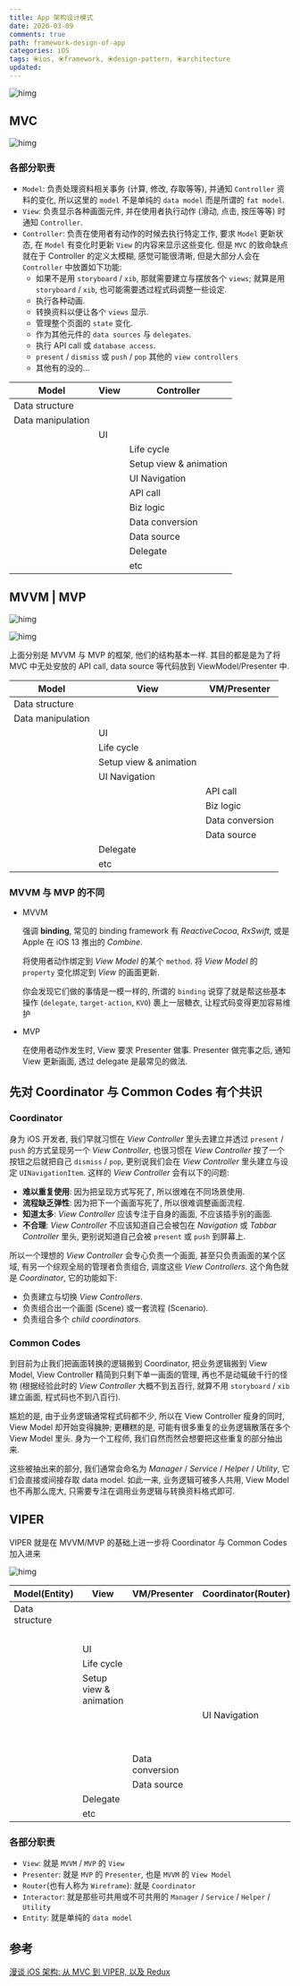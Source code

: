 ```yaml
---
title: App 架构设计模式
date: 2020-03-09
comments: true
path: framework-design-of-app
categories: iOS
tags: ⦿ios, ⦿framework, ⦿design-pattern, ⦿architecture
updated:
---
```


![himg](https://a.hanleylee.com/HKMS/2020-03-20-133633.jpg?x-oss-process=style/WaMa)

<!-- more -->

## MVC

![himg](https://a.hanleylee.com/HKMS/2020-03-09-144244.jpg?x-oss-process=style/WaMa)

### 各部分职责

- `Model`: 负责处理资料相关事务 (计算, 修改, 存取等等), 并通知 `Controller` 资料的变化, 所以这里的 `model` 不是单纯的 `data model` 而是所谓的 `fat
  model`.
- `View`: 负责显示各种画面元件, 并在使用者执行动作 (滑动, 点击, 按压等等) 时通知 `Controller`.
- `Controller`: 负责在使用者有动作的时候去执行特定工作, 要求 `Model` 更新状态, 在 `Model` 有变化时更新 `View` 的内容来显示这些变化. 但是 `MVC` 的致命缺点就在于 Controller 的定义太模糊, 感觉可能很清晰, 但是大部分人会在 `Controller` 中放置如下功能:
    - 如果不是用 `storyboard` / `xib`, 那就需要建立与摆放各个 `views`; 就算是用 `storyboard` / `xib`, 也可能需要透过程式码调整一些设定.
    - 执行各种动画.
    - 转换资料以便让各个 `views` 显示.
    - 管理整个页面的 `state` 变化.
    - 作为其他元件的 `data sources` 与 `delegates`.
    - 执行 API call 或 `database access`.
    - `present` / `dismiss` 或 `push` / `pop` 其他的 `view controllers`
    - 其他有的没的...

| Model             | View | Controller             |
| ----------------- | ---- | ---------------------- |
| Data structure    |      |                        |
| Data manipulation |      |                        |
|                   | UI   |                        |
|                   |      | Life cycle             |
|                   |      | Setup view & animation |
|                   |      | UI Navigation          |
|                   |      | API call               |
|                   |      | Biz logic              |
|                   |      | Data conversion        |
|                   |      | Data source            |
|                   |      | Delegate               |
|                   |      | etc                    |

## MVVM | MVP

![himg](https://a.hanleylee.com/HKMS/2020-03-09-145255.jpg?x-oss-process=style/WaMa)

![himg](https://a.hanleylee.com/HKMS/2020-03-09-145237.jpg?x-oss-process=style/WaMa)

上面分别是 MVVM 与 MVP 的框架, 他们的结构基本一样. 其目的都是是为了将 MVC 中无处安放的 API call, data source 等代码放到 ViewModel/Presenter 中.

| Model             | View                   | VM/Presenter    |
| ----------------- | ---------------------- | --------------- |
| Data structure    |                        |                 |
| Data manipulation |                        |                 |
|                   | UI                     |                 |
|                   | Life cycle             |                 |
|                   | Setup view & animation |                 |
|                   | UI Navigation          |                 |
|                   |                        | API call        |
|                   |                        | Biz logic       |
|                   |                        | Data conversion |
|                   |                        | Data source     |
|                   | Delegate               |                 |
|                   | etc                    |                 |

### MVVM 与 MVP 的不同

- MVVM

    强调 **binding**, 常见的 binding framework 有 *ReactiveCocoa*, *RxSwift*, 或是 Apple 在 iOS 13 推出的 *Combine*.

    将使用者动作绑定到 *View Model* 的某个 `method`. 将 *View Model* 的 `property` 变化绑定到 *View* 的画面更新.

    你会发现它们做的事情是一模一样的, 所谓的 `binding` 说穿了就是帮这些基本操作 (`delegate`, `target-action`, `KVO`) 裹上一层糖衣, 让程式码变得更加容易维护

- MVP

    在使用者动作发生时, View 要求 Presenter 做事. Presenter 做完事之后, 通知 View 更新画面, 透过 delegate 是最常见的做法.

## 先对 Coordinator 与 Common Codes 有个共识

### Coordinator

身为 iOS 开发者, 我们早就习惯在 *View Controller* 里头去建立并透过 `present` / `push` 的方式呈现另一个 *View Controller*, 也很习惯在 *View Controller* 按了一个按钮之后就把自己 `dismiss` / `pop`, 更别说我们会在 *View Controller* 里头建立与设定 `UINavigationItem`. 这样的 *View Controller* 会有以下的问题:

- **难以重复使用**: 因为把呈现方式写死了, 所以很难在不同场景使用.
- **流程缺乏弹性**: 因为把下一个画面写死了, 所以很难调整画面流程.
- **知道太多**: *View Controller* 应该专注于自身的画面, 不应该插手别的画面.
- **不合理**: *View Controller* 不应该知道自己会被包在 *Navigation* 或 *Tabbar Controller* 里头, 更别说知道自己会被 `present` 或 `push` 到屏幕上.

所以一个理想的 *View Controller* 会专心负责一个画面, 甚至只负责画面的某个区域, 有另一个综观全局的管理者负责组合, 调度这些 *View Controllers*. 这个角色就是 *Coordinator*, 它的功能如下:

- 负责建立与切换 *View Controllers*.
- 负责组合出一个画面 (Scene) 或一套流程 (Scenario).
- 负责组合多个 *child coordinators*.

### Common Codes

到目前为止我们把画面转换的逻辑搬到 Coordinator, 把业务逻辑搬到 View Model, View Controller 精简到只剩下单一画面的管理, 再也不是动辄破千行的怪物 (根据经验此时的 *View Controller* 大概不到五百行, 就算不用 `storyboard` / `xib` 建立画面, 程式码也不到八百行).

尴尬的是, 由于业务逻辑通常程式码都不少, 所以在 View Controller 瘦身的同时, View Model 却开始变得臃肿; 更糟糕的是, 可能有很多重复的业务逻辑散落在多个 View Model 里头. 身为一个工程师, 我们自然而然会想要把这些重复的部分抽出来.

这些被抽出来的部分, 我们通常会命名为 *Manager* / *Service* / *Helper* / *Utility*, 它们会直接或间接存取 data model. 如此一来, 业务逻辑可被多人共用, View Model 也不再那么庞大, 只需要专注在调用业务逻辑与转换资料格式即可.

## VIPER

VIPER 就是在 MVVM/MVP 的基础上进一步将 Coordinator 与 Common Codes 加入进来

![himg](https://a.hanleylee.com/HKMS/2020-03-09-151121.jpg?x-oss-process=style/WaMa)

| Model(Entity)  | View                   | VM/Presenter    | Coordinator(Router) | Manager/Service(Interactor) |
| -------------- | ---------------------- | --------------- | ------------------- | --------------------------- |
| Data structure |                        |                 |                     |                             |
|                |                        |                 |                     | Data manipulation           |
|                | UI                     |                 |                     |                             |
|                | Life cycle             |                 |                     |                             |
|                | Setup view & animation |                 |                     |                             |
|                |                        |                 | UI Navigation       |                             |
|                |                        |                 |                     | API call                    |
|                |                        |                 |                     | Biz logic                   |
|                |                        | Data conversion |                     |                             |
|                |                        | Data source     |                     |                             |
|                | Delegate               |                 |                     |                             |
|                | etc                    |                 |                     |                             |

### 各部分职责

- `View`: 就是 `MVVM` / `MVP` 的 `View`
- `Presenter`: 就是 `MVP` 的 `Presenter`, 也是 `MVVM` 的 `View Model`
- `Router`(也有人称为 `Wireframe`): 就是 `Coordinator`
- `Interactor`: 就是那些可共用或不可共用的 `Manager` / `Service` / `Helper` / `Utility`
- `Entity`: 就是单纯的 `data model`

## 参考

[漫谈 iOS 架构: 从 MVC 到 VIPER, 以及 Redux](https://chiahsien.github.io/post/common-ios-architecture-from-mvc-to-viper-with-redux/)
